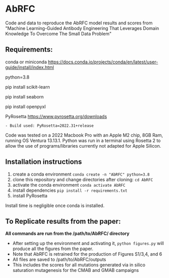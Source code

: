 # AbRFC
Code and data to reproduce the AbRFC model results and scores from "Machine Learning-Guided Antibody Engineering That Leverages Domain Knowledge To Overcome The Small Data Problem"

## Requirements:
conda or miniconda https://docs.conda.io/projects/conda/en/latest/user-guide/install/index.html

python=3.8

pip install scikit-learn

pip install seaborn

pip install openpyxl

PyRosetta https://www.pyrosetta.org/downloads
    
    - Build used: PyRosetta=2022.31+release

Code was tested on a 2022 Macbook Pro with an Apple M2 chip, 8GB Ram, running OS Ventura 13.13.1.  Python was run in a terminal using Rosetta 2 to allow the use of programs/libraries currently not adapted for Apple Silicon.

## Installation instructions
1. create a conda environment `conda create -n "AbRFC" python=3.8`
2. clone this repository and change directories after cloning: `cd AbRFC`
3. activate the conda environment `conda activate AbRFC`
4. install dependencies `pip install -r requirements.txt` 
5. install PyRosetta 

Install time is negligible once conda is installed.

## To Replicate results from the paper:
**All commands are run from the /path/to/AbRFC/ directory**
- After setting up the environment and activating it, `python figures.py` will produce all the figures from the paper.
- Note that AbRFC is retrained for the production of Figures S1/3,4, and 6
- All files are saved to /path/to/AbRFC/outputs
- This includes the scores for all mutations generated via in silico saturation mutagenesis for the CMAB and GMAB campaigns
